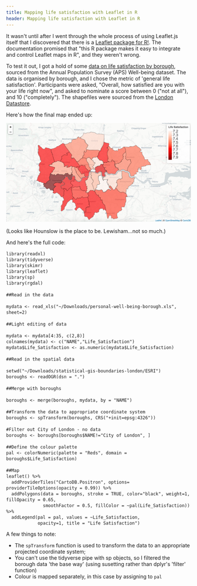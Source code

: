 ```yaml
---
title: Mapping life satisfaction with Leaflet in R
header: Mapping life satisfaction with Leaflet in R
---
```


It wasn't until after I went through the whole process of using Leaflet.js itself that I discovered that there is a [Leaflet package for R!](https://rstudio.github.io/leaflet/). The documentation promised that "this R package makes it easy to integrate and control Leaflet maps in R", and they weren't wrong.

To test it out, I got a hold of some [data on life satisfaction by borough](https://data.london.gov.uk/dataset/subjective-personal-well-being-borough), sourced from the Annual Population Survey (APS) Well-being dataset. The data is organised by borough, and I chose the metric of 'general life satisfaction'. Participants were asked, "Overall, how satisfied are you with your life right now", and asked to nominate a score between 0 ("not at all"), and 10 ("completely"). The shapefiles were sourced from the [London Datastore](https://data.london.gov.uk/dataset/statistical-gis-boundary-files-london).

Here's how the final map ended up:

![alt text](https://raw.githubusercontent.com/bsuthersan/blog/gh-pages/New%20blog%20posts/Screen%20Shot%202018-08-11%20at%2016.30.48.png)

(Looks like Hounslow is the place to be. Lewisham...not so much.)

And here's the full code:

```
library(readxl)
library(tidyverse)
library(skimr)
library(leaflet)
library(sp)
library(rgdal)

##Read in the data

mydata <- read_xls("~/Downloads/personal-well-being-borough.xls", sheet=2)

##Light editing of data

mydata <- mydata[4:35, c(2,8)]
colnames(mydata) <- c("NAME","Life_Satisfaction")
mydata$Life_Satisfaction <- as.numeric(mydata$Life_Satisfaction)

##Read in the spatial data

setwd("~/Downloads/statistical-gis-boundaries-london/ESRI")
boroughs <- readOGR(dsn = ".")

##Merge with boroughs

boroughs <- merge(boroughs, mydata, by = "NAME")

##Transform the data to appropriate coordinate system
boroughs <- spTransform(boroughs, CRS("+init=epsg:4326"))

#Filter out City of London - no data
boroughs <- boroughs[boroughs$NAME!="City of London", ]

##Define the colour palette
pal <- colorNumeric(palette = "Reds", domain = boroughs$Life_Satisfaction)

##Map
leaflet() %>%
  addProviderTiles("CartoDB.Positron", options= providerTileOptions(opacity = 0.99)) %>%
  addPolygons(data = boroughs, stroke = TRUE, color="black", weight=1, fillOpacity = 0.65, 
              smoothFactor = 0.5, fillColor = ~pal(Life_Satisfaction)) %>%
  addLegend(pal = pal, values = ~Life_Satisfaction,
            opacity=1, title = "Life Satisfaction")
```

A few things to note:

- The `spTransform` function is used to transform the data to an appropriate projected coordinate system;
- You can't use the tidyverse pipe with sp objects, so I filtered the borough data 'the base way' (using susetting rather than dplyr's 'filter' function)
- Colour is mapped separately, in this case by assigning to `pal`











